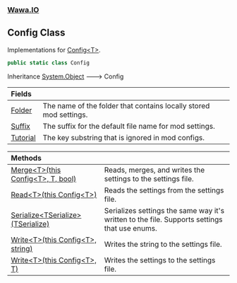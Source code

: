### [Wawa.IO](Wawa.IO.md 'Wawa.IO')

## Config Class

Implementations for [Config&lt;T&gt;](Config_T_.md 'Wawa.IO.Config<T>').

```csharp
public static class Config
```

Inheritance [System.Object](https://docs.microsoft.com/en-us/dotnet/api/System.Object 'System.Object') &#129106; Config

| Fields | |
| :--- | :--- |
| [Folder](Folder.md 'Wawa.IO.Config.Folder') | The name of the folder that contains locally stored mod settings. |
| [Suffix](Suffix.md 'Wawa.IO.Config.Suffix') | The suffix for the default file name for mod settings. |
| [Tutorial](Tutorial.md 'Wawa.IO.Config.Tutorial') | The key substring that is ignored in mod configs. |

| Methods | |
| :--- | :--- |
| [Merge&lt;T&gt;(this Config&lt;T&gt;, T, bool)](Config.Merge(Config,T,Boolean).md 'Wawa.IO.Config.Merge<T>(this Wawa.IO.Config<T>, T, bool)') | Reads, merges, and writes the settings to the settings file. |
| [Read&lt;T&gt;(this Config&lt;T&gt;)](Config.Read(Config).md 'Wawa.IO.Config.Read<T>(this Wawa.IO.Config<T>)') | Reads the settings from the settings file. |
| [Serialize&lt;TSerialize&gt;(TSerialize)](Config.Serialize(TSerialize).md 'Wawa.IO.Config.Serialize<TSerialize>(TSerialize)') | Serializes settings the same way it's written to the file. Supports settings that use enums. |
| [Write&lt;T&gt;(this Config&lt;T&gt;, string)](Config.Write(Config,String).md 'Wawa.IO.Config.Write<T>(this Wawa.IO.Config<T>, string)') | Writes the string to the settings file. |
| [Write&lt;T&gt;(this Config&lt;T&gt;, T)](Config.Write(Config,T).md 'Wawa.IO.Config.Write<T>(this Wawa.IO.Config<T>, T)') | Writes the settings to the settings file. |
